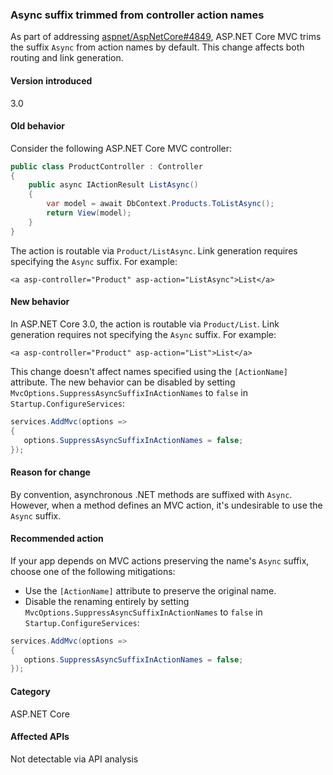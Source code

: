 ### Async suffix trimmed from controller action names

As part of addressing [aspnet/AspNetCore#4849](https://github.com/aspnet/AspNetCore/issues/4849), ASP.NET Core MVC trims the suffix `Async` from action names by default. This change affects both routing and link generation.

#### Version introduced

3.0

#### Old behavior

Consider the following ASP.NET Core MVC controller:

```csharp
public class ProductController : Controller
{
    public async IActionResult ListAsync()
    {
        var model = await DbContext.Products.ToListAsync();
        return View(model);
    }
}
```

The action is routable via `Product/ListAsync`. Link generation requires specifying the `Async` suffix. For example:

```cshtml
<a asp-controller="Product" asp-action="ListAsync">List</a>
```

#### New behavior

In ASP.NET Core 3.0, the action is routable via `Product/List`. Link generation requires not specifying the `Async` suffix. For example:

```cshtml
<a asp-controller="Product" asp-action="List">List</a>
```

This change doesn't affect names specified using the `[ActionName]` attribute. The new behavior can be disabled by setting `MvcOptions.SuppressAsyncSuffixInActionNames` to `false` in `Startup.ConfigureServices`:

```csharp
services.AddMvc(options =>
{
   options.SuppressAsyncSuffixInActionNames = false; 
});
```

#### Reason for change

By convention, asynchronous .NET methods are suffixed with `Async`. However, when a method defines an MVC action, it's undesirable to use the `Async` suffix.

#### Recommended action

If your app depends on MVC actions preserving the name's `Async` suffix, choose one of the following mitigations:

- Use the `[ActionName]` attribute to preserve the original name.
- Disable the renaming entirely by setting `MvcOptions.SuppressAsyncSuffixInActionNames` to `false` in `Startup.ConfigureServices`:

```csharp
services.AddMvc(options =>
{
   options.SuppressAsyncSuffixInActionNames = false; 
});
```

#### Category

ASP.NET Core

#### Affected APIs

Not detectable via API analysis
